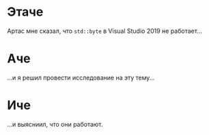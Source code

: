 # Этаче

Артас мне сказал, что `std::byte` в Visual Studio 2019 не работает...

# Aче

...и я решил провести исследование на эту тему...

# Иче

...и выясниил, что они работают.
